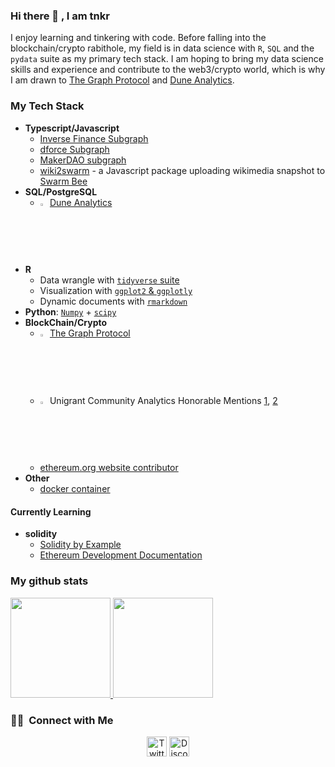 ### Hi there 👋 , I am tnkr

I enjoy learning and tinkering with code. Before falling into the blockchain/crypto rabithole, my field is in data science with `R`, `SQL` and the `pydata` suite as my primary tech stack. I am hoping to bring my data science skills and experience and contribute to the web3/crypto world, which is why I am drawn to [The Graph Protocol](https://thegraph.com/docs/en/about/introduction/) and [Dune Analytics](https://docs.dune.com/). 

### My Tech Stack
* **Typescript/Javascript**
  * [Inverse Finance Subgraph](https://thegraph.com/hosted-service/subgraph/tnkrxyz/inverse-finance)
  * [dforce Subgraph](https://thegraph.com/hosted-service/subgraph/tnkrxyz/dforce)
  * [MakerDAO subgraph](https://thegraph.com/hosted-service/subgraph/tnkrxyz/makerdao-ethereum)
  * [wiki2swarm](https://github.com/tnkrxyz/wiki2swarm) - a Javascript package uploading wikimedia snapshot to [Swarm Bee](https://www.ethswarm.org/)
* **SQL/PostgreSQL**
  * <img src="https://dune.com/assets/glyph-128w.png" width=2.5%> [Dune Analytics](https://dune.com/tnkrxyz)
* **R**
  * Data wrangle with [`tidyverse` suite](https://www.tidyverse.org/)
  * Visualization with [`ggplot2` & `ggplotly`](https://r-graph-gallery.com/index.html)
  * Dynamic documents with [`rmarkdown`](https://rmarkdown.rstudio.com/gallery.html)
* **Python**: [`Numpy`](https://numpy.org/) + [`scipy`](https://scipy.org/)
* **BlockChain/Crypto**
  * <img src="https://avatars.githubusercontent.com/u/38020273?s=200&v=4" width=2.5%> [The Graph Protocol](https://thegraph.com/hosted-service/subgraph/tnkrxyz/inverse-finance)
  * <img src="https://dune.com/assets/glyph-128w.png" width=2.5%> Unigrant Community Analytics Honorable Mentions [1](https://unigrants.notion.site/Bounty-5-1bp-vs-5bp-Stable-Pools-84569d3a84c643be8db763847ad5c4cb), [2](https://unigrants.notion.site/Bounty-6-History-and-analysis-of-Unisocks-1ccac9b86e2f41379cce599df632fe1d)
  * [ethereum.org website contributor](https://github.com/ethereum/ethereum-org-website/commits?author=tnkrxyz)
* **Other**
  * [docker container](https://github.com/tnkrxyz/graph-node)

#### Currently Learning
* **solidity**
  * [Solidity by Example](https://solidity-by-example.org/)
  * [Ethereum Development Documentation](https://ethereum.org/en/developers/docs/)

### My github stats
<p>
<a href="https://gitstats.me/tnkrxyz">
  <img height="160em" src="https://github-readme-stats.vercel.app/api?username=tnkrxyz&show_icons=true&theme=radical" />
  <img height="160em" src="https://github-readme-stats-eight-theta.vercel.app/api/top-langs/?username=tnkrxyz&theme=radical&layout=compact" />
</a>
</p>

### 🤝🏻 &nbsp;Connect with Me
<p align="center">
  <a href="https://twitter.com/tnkrxyz"><img width="32px" alt="Twitter" title="Twitter" src="https://cdn.jsdelivr.net/npm/simple-icons@3.0.1/icons/twitter.svg"/></a>
  <a href="https://discord.com/users/tnkrxyz#3387"><img width="32px" alt="Discord" title="Discord" src="https://discord.com/assets/2d20a45d79110dc5bf947137e9d99b66.svg"/></a>
</p>
